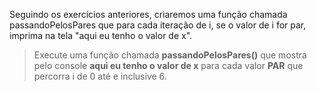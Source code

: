 Seguindo os exercícios anteriores, criaremos uma função chamada passandoPelosPares que para cada iteração de i, se o valor de i for par, imprima na tela "aqui eu tenho o valor de x".

> Execute uma função chamada **passandoPelosPares()** que mostra pelo console **aqui eu tenho o valor de x** para cada valor **PAR** que percorra i de 0 até e inclusive 6.
